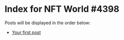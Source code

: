 # Index for NFT World #4398
Posts will be displayed in the order below:

- [Your first post](./001-first.md)

